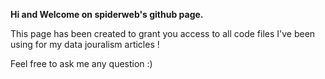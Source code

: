 <b> Hi and Welcome on spiderweb's github page. </b>

This page has been created to grant you access to all code files I've been using for my data jouralism articles !

Feel free to ask me any question :)




